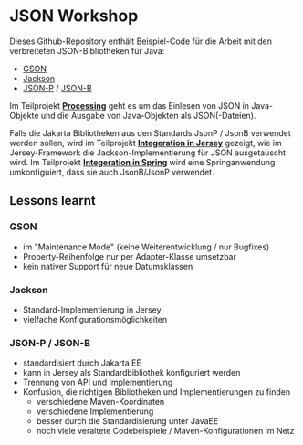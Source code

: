 JSON Workshop
=============

Dieses Github-Repository enthält Beispiel-Code für die Arbeit mit den verbreiteten JSON-Bibliotheken für Java:
- [GSON](https://github.com/google/gson)
- [Jackson](https://github.com/FasterXML/jackson)
- [JSON-P](https://jakarta.ee/specifications/jsonp/) / [JSON-B](https://jakarta.ee/specifications/jsonb/)

Im Teilprojekt **[Processing](json_workshop_processing)** geht es um das Einlesen von JSON in Java-Objekte und die Ausgabe von Java-Objekten als JSON(-Dateien).

Falls die Jakarta Bibliotheken aus den Standards JsonP / JsonB verwendet werden sollen,
wird im Teilprojekt **[Integeration in Jersey](/json_workshop_integration_jsonb_jersey)** gezeigt, wie im Jersey-Framework die Jackson-Implementierung für JSON ausgetauscht wird.
Im Teilprojekt **[Integeration in Spring](/json_workshop_integration_jsonb_spring)** wird eine Springanwendung umkonfiguiert, dass sie auch JsonB/JsonP verwendet.

Lessons learnt
--------------
### GSON
- im "Maintenance Mode" (keine Weiterentwicklung / nur Bugfixes)
- Property-Reihenfolge nur per Adapter-Klasse umsetzbar
- kein nativer Support für neue Datumsklassen


### Jackson
- Standard-Implementierung in Jersey
- vielfache Konfigurationsmöglichkeiten

### JSON-P / JSON-B
- standardisiert durch Jakarta EE
- kann in Jersey als Standardbibliothek konfiguriert werden
- Trennung von API und Implementierung
- Konfusion, die richtigen Bibliotheken und Implementierungen zu finden
  - verschiedene Maven-Koordinaten
  - verschiedene Implementierung
  - besser durch die Standardisierung unter JavaEE
  - noch viele veraltete Codebeispiele / Maven-Konfigurationen im Netz
